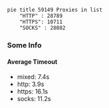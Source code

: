 
```mermaid
pie title 59149 Proxies in list
    "HTTP" : 28789
    "HTTPS": 10711
    "SOCKS" : 28082
```

### Some Info
#### Average Timeout

- mixed: 7.4s
- http: 3.9s
- https: 16.1s
- socks: 11.2s